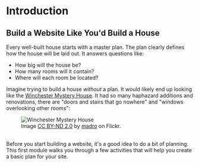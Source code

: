 # Introduction
## Build a Website Like You'd Build a House
Every well-built house starts with a master plan. The plan clearly defines how the house will be laid out. It answers questions like:
- How big will the house be?
- How many rooms will it contain?
- Where will each room be located?

Imagine trying to build a house *without* a plan. It would likely end up looking like the [Winchester Mystery House](https://en.wikipedia.org/wiki/Winchester_Mystery_House). It had so many haphazard additions and renovations, there are "doors and stairs that go nowhere" and "windows overlooking other rooms":

<figure>
<img src="{{site.baseurl}}/img/winchester-mystery-house.jpg" alt="Winchester Mystery House">
  <figcaption>Image <a href="https://creativecommons.org/licenses/by-nd/2.0/">CC BY-ND 2.0</a> by <a href="https://flickr.com/photos/madro21/2851973861/">madro</a> on Flickr.</figcaption>
</figure>
<br>
Before you start building a website, it's a good idea to do a bit of planning. This first module walks you through a few activities that will help you create a basic plan for your site.
